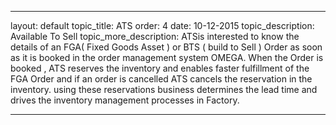 ---

layout: default
topic_title: ATS
order: 4
date: 10-12-2015
topic_description:    Available To Sell 
topic_more_description: ATSis interested to know the details of an FGA( Fixed Goods  Asset ) or BTS ( build to Sell ) Order as soon as it is booked in the order management system OMEGA. When the Order is booked , ATS reserves the inventory and enables faster fulfillment of the FGA Order and if an order is cancelled ATS cancels the reservation in the inventory. using these reservations business determines the lead time and drives the inventory management processes in Factory.


---